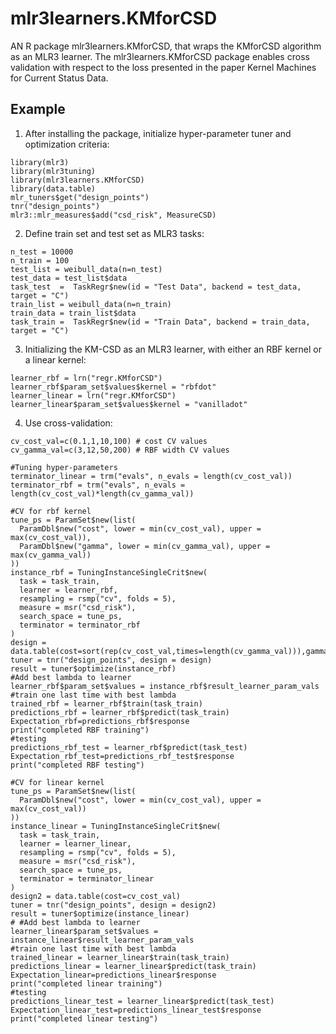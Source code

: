 # mlr3learners.KMforCSD
AN R package mlr3learners.KMforCSD, that wraps the KMforCSD algorithm as an MLR3 learner. The mlr3learners.KMforCSD package enables cross validation with respect to the loss presented in the paper Kernel Machines for Current Status Data.
## Example
1. After installing the package, initialize hyper-parameter tuner and optimization criteria:
```{r}
library(mlr3)
library(mlr3tuning)
library(mlr3learners.KMforCSD)
library(data.table)
mlr_tuners$get("design_points")
tnr("design_points")
mlr3::mlr_measures$add("csd_risk", MeasureCSD)
```
2. Define train set and test set as MLR3 tasks:
```{r}
n_test = 10000
n_train = 100
test_list = weibull_data(n=n_test)
test_data = test_list$data
task_test  =  TaskRegr$new(id = "Test Data", backend = test_data, target = "C")
train_list = weibull_data(n=n_train)
train_data = train_list$data
task_train =  TaskRegr$new(id = "Train Data", backend = train_data, target = "C")
```
3. Initializing the KM-CSD as an MLR3 learner, with either an RBF kernel or a linear kernel:
```{r}
learner_rbf = lrn("regr.KMforCSD")
learner_rbf$param_set$values$kernel = "rbfdot"
learner_linear = lrn("regr.KMforCSD")
learner_linear$param_set$values$kernel = "vanilladot"
```
4. Use cross-validation:
```{r}
cv_cost_val=c(0.1,1,10,100) # cost CV values
cv_gamma_val=c(3,12,50,200) # RBF width CV values

#Tuning hyper-parameters
terminator_linear = trm("evals", n_evals = length(cv_cost_val))
terminator_rbf = trm("evals", n_evals = length(cv_cost_val)*length(cv_gamma_val))

#CV for rbf kernel
tune_ps = ParamSet$new(list(
  ParamDbl$new("cost", lower = min(cv_cost_val), upper = max(cv_cost_val)),
  ParamDbl$new("gamma", lower = min(cv_gamma_val), upper = max(cv_gamma_val))
))
instance_rbf = TuningInstanceSingleCrit$new(
  task = task_train,
  learner = learner_rbf,
  resampling = rsmp("cv", folds = 5),
  measure = msr("csd_risk"),
  search_space = tune_ps,
  terminator = terminator_rbf
)
design = data.table(cost=sort(rep(cv_cost_val,times=length(cv_gamma_val))),gamma=rep(cv_gamma_val,length(cv_cost_val)))
tuner = tnr("design_points", design = design)
result = tuner$optimize(instance_rbf)
#Add best lambda to learner
learner_rbf$param_set$values = instance_rbf$result_learner_param_vals
#train one last time with best lambda
trained_rbf = learner_rbf$train(task_train)
predictions_rbf = learner_rbf$predict(task_train)
Expectation_rbf=predictions_rbf$response
print("completed RBF training")
#testing
predictions_rbf_test = learner_rbf$predict(task_test)
Expectation_rbf_test=predictions_rbf_test$response
print("completed RBF testing")

#CV for linear kernel
tune_ps = ParamSet$new(list(
  ParamDbl$new("cost", lower = min(cv_cost_val), upper = max(cv_cost_val))
))
instance_linear = TuningInstanceSingleCrit$new(
  task = task_train,
  learner = learner_linear,
  resampling = rsmp("cv", folds = 5),
  measure = msr("csd_risk"),
  search_space = tune_ps,
  terminator = terminator_linear
)
design2 = data.table(cost=cv_cost_val)
tuner = tnr("design_points", design = design2)
result = tuner$optimize(instance_linear)
# #Add best lambda to learner
learner_linear$param_set$values = instance_linear$result_learner_param_vals
#train one last time with best lambda
trained_linear = learner_linear$train(task_train)
predictions_linear = learner_linear$predict(task_train)
Expectation_linear=predictions_linear$response
print("completed linear training")
#testing
predictions_linear_test = learner_linear$predict(task_test)
Expectation_linear_test=predictions_linear_test$response
print("completed linear testing")

